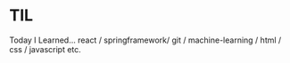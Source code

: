 # TIL
Today I Learned... react / springframework/ git / machine-learning / html / css / javascript etc.

